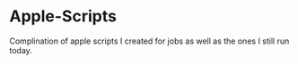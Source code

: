 # Apple-Scripts
Complination of apple scripts I created for jobs as well as the ones I still run today.
